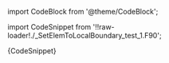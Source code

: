 
import CodeBlock from '@theme/CodeBlock';

import CodeSnippet from '!!raw-loader!./_SetElemToLocalBoundary_test_1.F90';

<CodeBlock language="fortran">{CodeSnippet}</CodeBlock>

